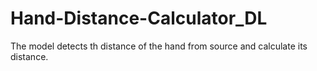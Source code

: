 # Hand-Distance-Calculator_DL
The model detects th distance of the hand from source and calculate its distance.
